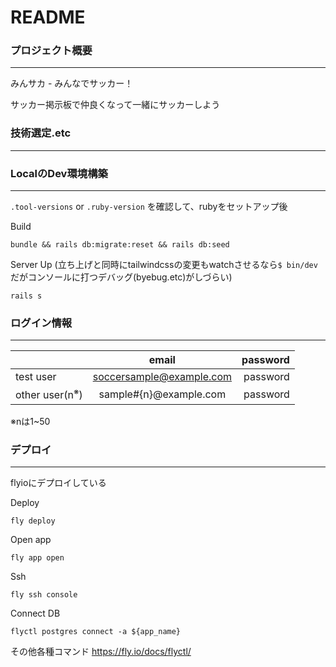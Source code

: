 # README

### プロジェクト概要
---
みんサカ - みんなでサッカー！

サッカー掲示板で仲良くなって一緒にサッカーしよう

### 技術選定.etc
---


### LocalのDev環境構築
---
`.tool-versions` or `.ruby-version` を確認して、rubyをセットアップ後

Build
```
bundle && rails db:migrate:reset && rails db:seed
```

Server Up
(立ち上げと同時にtailwindcssの変更もwatchさせるなら`$ bin/dev`だがコンソールに打つデバッグ(byebug.etc)がしづらい)
```
rails s
```

### ログイン情報
---
|  | email | password |
| :--- | :---: | ---: |
| test user | soccersample@example.com | password |
| other user(n<sup>※</sup>) | sample#{n}@example.com | password |

※nは1~50

### デプロイ
---

flyioにデプロイしている

Deploy
```
fly deploy
```

Open app
```
fly app open
```

Ssh
```
fly ssh console
```

Connect DB
```
flyctl postgres connect -a ${app_name}
```

その他各種コマンド
https://fly.io/docs/flyctl/
